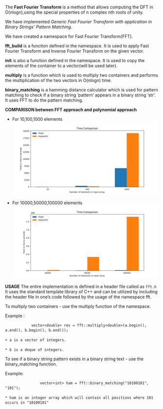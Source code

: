 The **Fast Fourier Transform** is a method that allows computing the DFT in O(nlogn),using the special properties of n complex nth roots of unity.

We have implemented *Generic Fast Fourier Transform with application in Binary Strings’ Pattern Matching*.

We have created a namespace for Fast Fourier Transform(FFT).

**fft_build** is a function defined in the namespace. It is used to apply Fast Fourier Transform and Inverse Fourier Transform on the given vector. 

**init** is also a function defined in the namespace. It is used to copy the elements of the container to a vector(will be used later).

**multiply** is a function which is used to multiply two containers and performs the multiplication of the two vectors in O(nlogn) time.

**binary_matching** is a hamming distance calculator which is used for pattern matching to check if a binary string ‘pattern’ appears in a binary string ‘str’. It uses FFT to do the pattern matching.

**COMPARISON between FFT approach and polynomial approach**

* For 10,100,1000 elements ![10,100,1000](10_100_1000.png)

* For 10000,50000,100000 elements ![10000,50000,100000](10000_50000_100000.png)

**USAGE**
The entire implementation is defined in a header file called as `fft.h`
It uses the standard template library of C++ and can be utilized by including the header file in one’s code followed by the usage of the namespace fft.

To multiply two containers - use the multiply function of the namespace.

Example : 

```
			vector<double> res = fft::multiply<double>(a.begin(), a.end(), b.begin(), b.end());

+ a is a vector of integers.

* b is a deque of integers.
```

To see if a binary string pattern exists in a binary string text - use the binary_matching function.

Example:

```
				vector<int> ham = fft::binary_matching("10100101", "101");

* ham is an integer array which will contain all positions where 101 occurs in "10100101"
```

